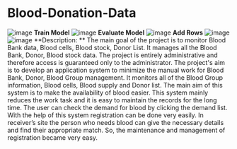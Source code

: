 # Blood-Donation-Data
![image](https://user-images.githubusercontent.com/89442567/152193578-1d4a914b-cf16-4a68-83c8-8138ef8dbeb1.png)
**Train Model**
![image](https://user-images.githubusercontent.com/89442567/152193769-e3383b5b-3dbf-482d-8a52-ed560e60014e.png)
**Evaluate Model**
![image](https://user-images.githubusercontent.com/89442567/152193996-be46c5e9-70ec-4a76-9b38-b7227e45f868.png)
**Add Rows**
![image](https://user-images.githubusercontent.com/89442567/152194251-535994ad-bde4-4a5c-8f82-7200e774490a.png)
![image](https://user-images.githubusercontent.com/89442567/152194152-3068c6ca-0f4d-4612-90ba-4a267f26d8d3.png)
**Description: **
The main goal of the project is to monitor Blood Bank data, Blood cells, Blood stock, Donor List. It manages all the Blood Bank, Donor, Blood stock data. The project is entirely administrative and therefore access is guaranteed only to the administrator. The project's aim is to develop an application system to minimize the manual work for Blood Bank, Donor, Blood Group management. It monitors all of the Blood Group information, Blood cells, Blood supply and Donor list.
The main aim of this system is to make the availability of blood easier. This system mainly reduces the work task and it is easy to maintain the records for the long time. The user can check the demand for blood by clicking the demand list. With the help of this system registration can be done very easily. In receiver’s site the person who needs blood can give the necessary details and find their appropriate match. So, the maintenance and management of registration became very easy.
